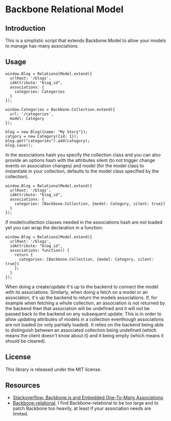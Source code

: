 # Backbone Relational Model

## Introduction

This is a simplistic script that extends Backbone.Model to allow your models to manage has-many associations.

## Usage

```
window.Blog = RelationalModel.extend({
  urlRoot: '/blogs',
  idAttribute: "blog_id",
  associations: {
    categories: Categories
  }
});

window.Categories = Backbone.Collection.extend({
  url: '/categories',
  model: Category
});

blog = new Blog({name: "My Story"});
catgory = new Category({id: 1});
blog.get("categories").add(category);
blog.save();  
```

In the associations hash you specify the collection class and you can also provide an options hash with the
attributes silent (to not trigger change events on association changes) and model (for the model class to 
instantiate in your collection, defaults to the model class specified by the collection). 

```
window.Blog = RelationalModel.extend({
  urlRoot: '/blogs',
  idAttribute: "blog_id",
  associations: {
    categories: [Backbone.Collection, {model: Category, silent: true}]
  }
});
```

If model/collection classes needed in the associations hash are not loaded yet you can wrap the declaration in
a function:

```
window.Blog = RelationalModel.extend({
  urlRoot: '/blogs',
  idAttribute: "blog_id",
  associations: function() {
    return {
      categories: [Backbone.Collection, {model: Category, silent: true}]
    };
  }
});
```

When doing a create/update it's up to the backend to connect the model with its associations. Similarly, when
doing a fetch on a model or an association, it's up the backend to return the models associations. If, for example when fetching a whole collection, an association is not returned by the backend then that association will be undefined and it will not be passed back to the backend on any subsequent update. This is in order to allow updating attributes of models in a collection eventhough associations are not loaded (or only partially loaded). It relies on the backend being able to distinguish between an associated collection being undefined (which means the client doesn't know about it) and it being empty (which means it should be cleared).

## License

This library is released under the MIT license.

## Resources

* [Stackoverflow: Backbone.js and Embedded One-To-Many Associations](http://stackoverflow.com/questions/9244375/backbone-js-and-embedded-one-to-many-associations)
* [Backbone-relational](https://github.com/PaulUithol/Backbone-relational). I find Backbone-relational to be too large and to patch Backbone too heavily, at least if your association needs are limited.
